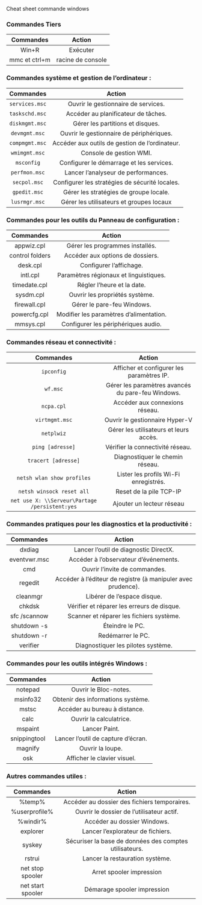 Cheat sheet commande windows


### Commandes Tiers


| **Commandes** |    **Action**     |
| :-----------: | :---------------: |
|     Win+R     |     Exécuter      |
| mmc et ctrl+m | racine de console |


### Commandes système et gestion de l’ordinateur :


|  **Commandes**   |                   **Action**                   |
| :--------------: | :--------------------------------------------: |
| ``services.msc`` |      Ouvrir le gestionnaire de services.       |
| ``taskschd.msc`` |      Accéder au planificateur de tâches.       |
| ``diskmgmt.msc`` |        Gérer les partitions et disques.        |
| ``devmgmt.msc``  |    Ouvrir le gestionnaire de périphériques.    |
| ``compmgmt.msc`` | Accéder aux outils de gestion de l’ordinateur. |
| ``wmimgmt.msc``  |            Console de gestion WMI.             |
|   ``msconfig``   |    Configurer le démarrage et les services.    |
| ``perfmon.msc``  |      Lancer l’analyseur de performances.       |
|  ``secpol.msc``  | Configurer les stratégies de sécurité locales. |
|  ``gpedit.msc``  |     Gérer les stratégies de groupe locale.     |
| ``lusrmgr.msc``  |    Gérer les utilisateurs et groupes locaux    |


### Commandes pour les outils du Panneau de configuration :


|  **Commandes**  |               **Action**                |
| :-------------: | :-------------------------------------: |
|   appwiz.cpl    |     Gérer les programmes installés.     |
| control folders |    Accéder aux options de dossiers.     |
|    desk.cpl     |         Configurer l’affichage.         |
|    intl.cpl     | Paramètres régionaux et linguistiques.  |
|  timedate.cpl   |       Régler l’heure et la date.        |
|    sysdm.cpl    |     Ouvrir les propriétés système.      |
|  firewall.cpl   |       Gérer le pare-feu Windows.        |
|  powercfg.cpl   | Modifier les paramètres d’alimentation. |
|    mmsys.cpl    |   Configurer les périphériques audio.   |


### Commandes réseau et connectivité :


|                  **Commandes**                   |                    **Action**                     |
| :----------------------------------------------: | :-----------------------------------------------: |
|                   ``ipconfig``                   |     Afficher et configurer les paramètres IP.     |
|                    ``wf.msc``                    | Gérer les paramètres avancés du pare-feu Windows. |
|                   ``ncpa.cpl``                   |          Accéder aux connexions réseau.           |
|                 ``virtmgmt.msc``                 |          Ouvrir le gestionnaire Hyper-V           |
|                   ``netplwiz``                   |      Gérer les utilisateurs et leurs accès.       |
|                ``ping [adresse]``                |         Vérifier la connectivité réseau.          |
|              ``tracert [adresse]``               |          Diagnostiquer le chemin réseau.          |
|           ``netsh wlan show profiles``           |       Lister les profils Wi-Fi enregistrés.       |
|           ``netsh winsock reset all``            |              Reset de la pile TCP-IP              |
| ``net use X: \\Serveur\Partage /persistent:yes`` |             Ajouter un lecteur réseau             |


### Commandes pratiques pour les diagnostics et la productivité :


| **Commandes** |                          **Action**                          |
| :-----------: | :----------------------------------------------------------: |
|    dxdiag     |            Lancer l’outil de diagnostic DirectX.             |
| eventvwr.msc  |            Accéder à l’observateur d’événements.             |
|      cmd      |                Ouvrir l’invite de commandes.                 |
|    regedit    | Accéder à l’éditeur de registre (à manipuler avec prudence). |
|   cleanmgr    |                 Libérer de l’espace disque.                  |
|    chkdsk     |          Vérifier et réparer les erreurs de disque.          |
| sfc /scannow  |           Scanner et réparer les fichiers système.           |
|  shutdown -s  |                       Éteindre le PC.                        |
|  shutdown -r  |                      Redémarrer le PC.                       |
|   verifier    |              Diagnostiquer les pilotes système.              |


### Commandes pour les outils intégrés Windows :


| **Commandes** |             **Action**             |
| :-----------: | :--------------------------------: |
|    notepad    |       Ouvrir le Bloc-notes.        |
|   msinfo32    | Obtenir des informations système.  |
|     mstsc     |   Accéder au bureau à distance.    |
|     calc      |      Ouvrir la calculatrice.       |
|    mspaint    |           Lancer Paint.            |
| snippingtool  | Lancer l’outil de capture d’écran. |
|    magnify    |          Ouvrir la loupe.          |
|      osk      |    Afficher le clavier visuel.     |


### Autres commandes utiles :


|   **Commandes**   |                       **Action**                       |
| :---------------: | :----------------------------------------------------: |
|      %temp%       |      Accéder au dossier des fichiers temporaires.      |
|   %userprofile%   |       Ouvrir le dossier de l’utilisateur actif.        |
|     %windir%      |              Accéder au dossier Windows.               |
|     explorer      |           Lancer l’explorateur de fichiers.            |
|      syskey       | Sécuriser la base de données des comptes utilisateurs. |
|      rstrui       |            Lancer la restauration système.             |
| net stop spooler  |                Arret spooler impression                |
| net start spooler |              Démarage spooler impression               |
